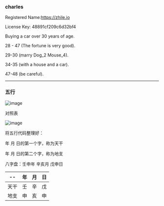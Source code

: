 ### charles

Registered Name:https://zhile.io

License Key: 48891cf209c6d32bf4

Buying a car over 30 years of age.

28 - 47 (The fortune is very good).

29-30 (marry Dog_2 Mouse_4).

34-35 (with a house and a car).

47-48 (be careful).

---

### 五行

![image](https://luoxupan.github.io/img/clinder.png)

对照表

![image](https://luoxupan.github.io/img/wuxin.webp)

将五行代码整理好：

年 月 日的第一个字，称为天干

年 月 日的第二个字，称为地支

八字盘：壬申年 辛亥月 戊申日

| -- | 年 | 月 | 日 |
| -- | -- | -- | -- |
| 天干 | 壬 | 辛 | 戊 |
| 地支 | 申 | 亥 | 申 |

